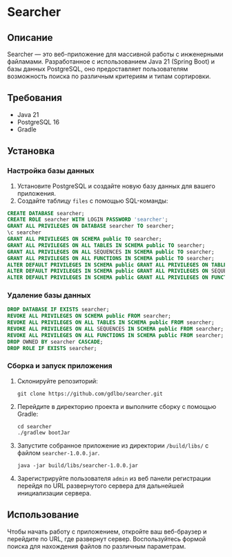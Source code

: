 # Searcher

## Описание
Searcher — это веб-приложение для массивной работы с инженерными файламами. Разработанное с использованием Java 21 (Spring Boot) и базы данных PostgreSQL, оно предоставляет пользователям возможность поиска по различным критериям и типам сортировки.

## Требования
- Java 21
- PostgreSQL 16
- Gradle

## Установка

### Настройка базы данных
1. Установите PostgreSQL и создайте новую базу данных для вашего приложения.
2. Создайте таблицу `files` с помощью SQL-команды:
```sql
CREATE DATABASE searcher;
CREATE ROLE searcher WITH LOGIN PASSWORD 'searcher';
GRANT ALL PRIVILEGES ON DATABASE searcher TO searcher;
\c searcher
GRANT ALL PRIVILEGES ON SCHEMA public TO searcher;
GRANT ALL PRIVILEGES ON ALL TABLES IN SCHEMA public TO searcher;
GRANT ALL PRIVILEGES ON ALL SEQUENCES IN SCHEMA public TO searcher;
GRANT ALL PRIVILEGES ON ALL FUNCTIONS IN SCHEMA public TO searcher;
ALTER DEFAULT PRIVILEGES IN SCHEMA public GRANT ALL PRIVILEGES ON TABLES TO searcher;
ALTER DEFAULT PRIVILEGES IN SCHEMA public GRANT ALL PRIVILEGES ON SEQUENCES TO searcher;
ALTER DEFAULT PRIVILEGES IN SCHEMA public GRANT ALL PRIVILEGES ON FUNCTIONS TO searcher;
```

### Удаление базы данных
```sql
DROP DATABASE IF EXISTS searcher;
REVOKE ALL PRIVILEGES ON SCHEMA public FROM searcher;
REVOKE ALL PRIVILEGES ON ALL TABLES IN SCHEMA public FROM searcher;
REVOKE ALL PRIVILEGES ON ALL SEQUENCES IN SCHEMA public FROM searcher;
REVOKE ALL PRIVILEGES ON ALL FUNCTIONS IN SCHEMA public FROM searcher;
DROP OWNED BY searcher CASCADE;
DROP ROLE IF EXISTS searcher;
```

### Сборка и запуск приложения
1. Склонируйте репозиторий:
   ```
   git clone https://github.com/gdlbo/searcher.git
   ```
2. Перейдите в директорию проекта и выполните сборку с помощью Gradle:
   ```
   cd searcher
   ./gradlew bootJar
   ```
3. Запустите собранное приложение из директории `/build/libs/` с файлом `searcher-1.0.0.jar`.
   ```
   java -jar build/libs/searcher-1.0.0.jar
   ```
4. Зарегистрируйте пользователя `admin` из веб панели регистрации перейдя по URL развернутого сервера для дальнейшей инициализации сервера.

## Использование
Чтобы начать работу с приложением, откройте ваш веб-браузер и перейдите по URL, где развернут сервер. Воспользуйтесь формой поиска для нахождения файлов по различным параметрам.
